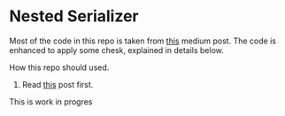 # Nested Serializer 

Most of the code in this repo is taken from [this](https://medium.com/@rushic24/creating-nested-serializers-in-django-rest-framework-5110c6674fba) medium post. The code is enhanced to apply some chesk, explained in details below. 

How this repo should used. 
1. Read [this](https://medium.com/@rushic24/creating-nested-serializers-in-django-rest-framework-5110c6674fba) post first. 



This is work in progres 